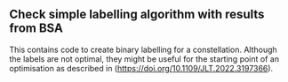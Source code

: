 ## Check simple labelling algorithm with results from BSA

This contains code to create binary labelling for a constellation. Although the labels are not optimal, they might be useful for the starting point of an optimisation as described in (https://doi.org/10.1109/JLT.2022.3197366).
